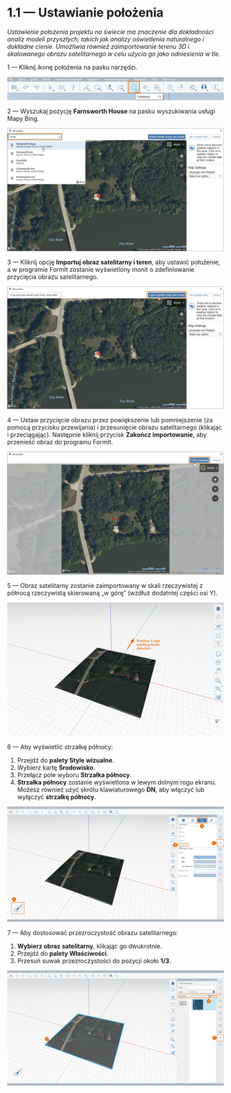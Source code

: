 # 1.1 — Ustawianie położenia

_Ustawienie położenia projektu na świecie ma znaczenie dla dokładności analiz modeli przyszłych, takich jak analizy oświetlenia naturalnego i dokładne cienie. Umożliwia również zaimportowanie terenu 3D i skalowanego obrazu satelitarnego w celu użycia go jako odniesienia w tle._

1 — Kliknij ikonę położenia na pasku narzędzi.

![](<../../.gitbook/assets/0 (2).png>)

2 — Wyszukaj pozycję **Farnsworth House** na pasku wyszukiwania usługi Mapy Bing.

![](<../../.gitbook/assets/1 (20).png>)

3 — Kliknij opcję **Importuj obraz satelitarny i teren**, aby ustawić położenie, a w programie FormIt zostanie wyświetlony monit o zdefiniowanie przycięcia obrazu satelitarnego.

![](<../../.gitbook/assets/2 (13).png>)

4 — Ustaw przycięcie obrazu przez powiększenie lub pomniejszenie (za pomocą przycisku przewijania) i przesunięcie obrazu satelitarnego (klikając i przeciągając). Następnie kliknij przycisk **Zakończ importowanie**, aby przenieść obraz do programu FormIt.

![](<../../.gitbook/assets/3 (2).png>)

5 — Obraz satelitarny zostanie zaimportowany w skali rzeczywistej z północą rzeczywistą skierowaną „w górę” (wzdłuż dodatniej części osi Y).

![](<../../.gitbook/assets/4 (14).png>)

6 — Aby wyświetlić strzałkę północy:

1. Przejdź do **palety Style wizualne**.
2. Wybierz kartę **Środowisko**.
3. Przełącz pole wyboru **Strzałka północy**.
4. **Strzałka północy** zostanie wyświetlona w lewym dolnym rogu ekranu. Możesz również użyć skrótu klawiaturowego **DN**, aby włączyć lub wyłączyć **strzałkę północy**.

![](<../../.gitbook/assets/5 (13).png>)

7 — Aby dostosować przezroczystość obrazu satelitarnego:

1. **Wybierz obraz satelitarny**, klikając go dwukrotnie.
2. Przejdź do **palety Właściwości**.
3. Przesuń suwak przezroczystości do pozycji około **1/3**.

![](<../../.gitbook/assets/6 (2).png>)
